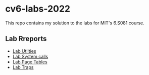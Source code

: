 # cv6-labs-2022

This repo contains my solution to the labs for MIT's 6.S081 course.

## Lab Rreports

- [Lab Utilties](./reports/util.md)
- [Lab System calls](./reports/syscall.md)
- [Lab Page Tables](./reports/pgtbl.md)
- [Lab Traps](./reports/traps.md)